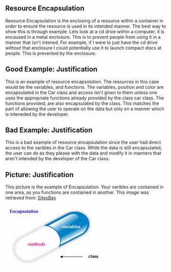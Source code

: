 Resource Encapsulation
----------------------
Resource Encapsulation is the enclosing of a resource within a container in order to ensure the resource is used in its intended manner. The best way to show this is through example. Lets look at a cd drive within a computer, it is encaused in a metal enclosure. This is to prevent people from using it in a manner that isn't intened. For example, if I were to just have the cd drive without that enclosure I could potentially use it to launch compact discs at people. This is prevented by the enclosure. 

Good Example: Justification
---------------------------
This is an example of resource encapsolution. The resources in this case would be the variables, and functions. The variables, position and color are encapsulated in the Car class and access isn't given to them unless one uses the appropriate functions already provided by the class car class. The functions provided, are also encapsulated by the class. This matches the part of allowing the user to operate on the data but only on a manner which is inteneded by the developer. 

Bad Example: Justification
--------------------------
This is a bad example of resource encapsulation since the user had direct access to the varibles in the Car class. While the data is still encapsulated, the user can do as they please with the data and modify it in manners that aren't intended by the developer of the Car class. 

Picture: Justification
----------------------
This picture is the example of Encapsulation. Your varibles are contained in one area, as you functions are contained in another. This image was retrieved from: [SitesBay](https://www.sitesbay.com)

![Resource Encapsulation](/Pictures/resourceEncapsulation.png)
